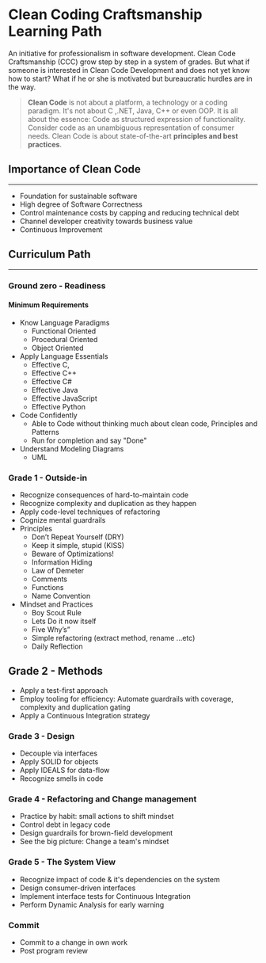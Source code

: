 # Clean Coding Craftsmanship Learning Path

An initiative for professionalism in software development.  Clean Code Craftsmanship (CCC) grow step by step in a system of grades.  But what if someone is interested in Clean Code Development and does not yet know how to start? What if he or she is motivated but bureaucratic hurdles are in the way.
> **Clean Code** is not about a platform, a technology or a coding paradigm.
It's not about C ,.NET, Java, C++ or even OOP.
It is all about the essence: Code as structured expression of functionality.
Consider code as an unambiguous representation of consumer needs.
Clean Code is about state-of-the-art **principles and best practices**.

## Importance of Clean  Code
---

 - Foundation for sustainable software
 - High degree of Software Correctness
 - Control maintenance costs by capping and reducing technical debt
 - Channel developer creativity towards business value
 - Continuous Improvement

## Curriculum Path
-----
### Ground zero - Readiness 

#### Minimum Requirements

- Know Language Paradigms
	- Functional Oriented
	- Procedural Oriented
	- Object Oriented 
- Apply Language Essentials
	- Effective C,
	- Effective C++
	- Effective C#
	- Effective Java
	- Effective JavaScript
	- Effective Python
- Code Confidently
	- Able to Code without thinking much about clean code, Principles and Patterns
	- Run for completion and say "Done"
- Understand Modeling Diagrams
	- UML 

### Grade 1 - Outside-in

- Recognize consequences of hard-to-maintain code
- Recognize complexity and duplication as they happen
- Apply code-level techniques of refactoring
- Cognize mental guardrails
- Principles
	- Don’t Repeat Yourself (DRY)
	- Keep it simple, stupid (KISS)
	- Beware of Optimizations!
	- Information Hiding
	- Law of Demeter
	- Comments
	- Functions
	- Name Convention
- Mindset and Practices
	- Boy Scout Rule
	- Lets Do it now itself
	- Five Why’s”
	- Simple refactoring (extract method, rename ...etc)
	- Daily Reflection 

## Grade 2 - Methods

- Apply a test-first approach
- Employ tooling for efficiency:
Automate guardrails with coverage, complexity and duplication gating
- Apply a Continuous Integration strategy

### Grade 3 - Design

- Decouple via interfaces
- Apply SOLID for objects
- Apply IDEALS for data-flow
- Recognize smells in code

### Grade 4 - Refactoring and Change management

- Practice by habit: small actions to shift mindset
- Control debt in legacy code
- Design guardrails for brown-field development 
- See the big picture: Change a team's mindset

### Grade 5 - The System View

- Recognize impact of code & it's dependencies on the system
- Design consumer-driven interfaces 
- Implement interface tests for Continuous Integration
- Perform Dynamic Analysis for early warning

### Commit

- Commit to a change in own work
- Post program review


<!--stackedit_data:
eyJoaXN0b3J5IjpbMjA5NjY5MDYxNSwtMjUxMTM0NTk4LDExNT
c2Mjc1NDcsLTE1MTI1NTU4NDAsLTE2Mzg4MDYyOTIsMTcxNDAy
OTg5NCwtMTEwMTY0OTk5MV19
-->